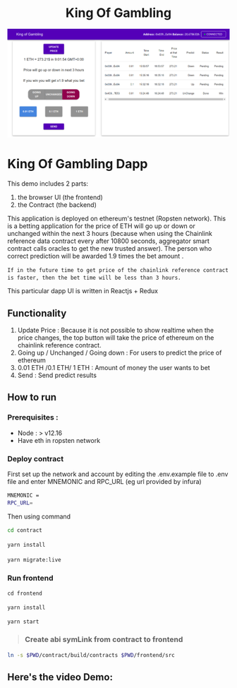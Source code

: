 <h1 align="center">King Of Gambling</h1>

![alt](https://github.com/vinhyenvodoi98/ChainLink_Unitize_-SFBW-_Hackathon/blob/master/images/app.png)

# King Of Gambling Dapp
This demo includes 2 parts:

1. the browser UI (the frontend)
2. the Contract (the backend)

This application is deployed on ethereum's testnet (Ropsten network). This is a betting application for the price of ETH will go up or down or unchanged within the next 3 hours (because when using the Chainlink reference data contract every after 10800 seconds, aggregator smart contract calls oracles to get the new trusted answer). The person who correct prediction will be awarded 1.9 times the bet amount .

`If in the future time to get price of the chainlink reference contract is faster, then the bet time will be less than 3 hours.`

This particular dapp UI is written in Reactjs + Redux

## Functionality

1. Update Price : Because it is not possible to show realtime when the price changes, the top button will take the price of ethereum on the chainlink reference contract.
2. Going up / Unchanged / Going down : For users to predict the price of ethereum
3. 0.01 ETH /0.1 ETH/ 1 ETH : Amount of money the user wants to bet
4. Send : Send predict results


## How to run

### Prerequisites :

* Node : > v12.16
* Have eth in ropsten network

### Deploy contract

First set up the network and account by editing the .env.example file to .env file and enter MNEMONIC and RPC_URL (eg url provided by infura)

```sh
MNEMONIC =
RPC_URL=
```

Then using command

```sh
cd contract

yarn install

yarn migrate:live
```

### Run frontend

```
cd frontend

yarn install

yarn start
```

> ### Create abi symLink from contract to frontend

```sh
ln -s $PWD/contract/build/contracts $PWD/frontend/src
```

## Here's the video Demo:
